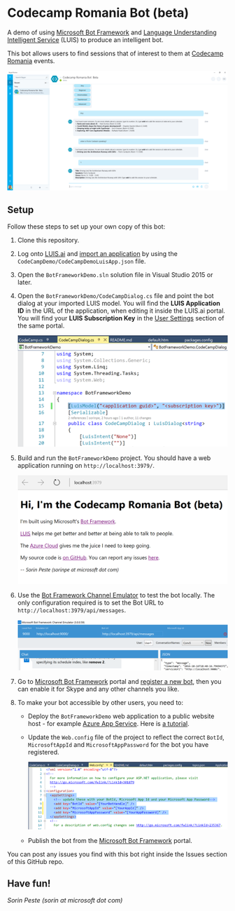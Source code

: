 # Codecamp Romania Bot (beta)

A demo of using [Microsoft Bot Framework](https://dev.botframework.com/) and [Language Understanding Intelligent Service](http://luis.ai) (LUIS) to produce an intelligent bot.

This bot allows users to find sessions that of interest to them at [Codecamp Romania](http://www.codecamp.ro) events.

![](images/skype.png)

## Setup

Follow these steps to set up your own copy of this bot:

1. Clone this repository.

2. Log onto [LUIS.ai](http://luis.ai) and [import an application](https://www.luis.ai/Help/Index#ImportingApps) by using the `CodeCampDemo/CodeCampDemoLuisApp.json` file.

3. Open the `BotFrameworkDemo.sln` solution file in Visual Studio 2015 or later.

4. Open the `BotFrameworkDemo/CodeCampDialog.cs` file and point the bot dialog at your imported LUIS model. You will find the **LUIS Application ID** in the URL of the application, when editing it inside the LUIS.ai portal. You will find your **LUIS Subscription Key** in the [User Settings](https://www.luis.ai/Home/UserSettings) section of the same portal.

    ![](images/luisModelConfig.png)

5. Build and run the `BotFrameworkDemo` project. You should have a web application running on `http://localhost:3979/`.

    ![](images/webapp.png)


6. Use the [Bot Framework Channel Emulator](https://download.botframework.com/bf-v3/tools/emulator/publish.htm) to test the bot locally. The only configuration required is to set the Bot URL to `http://localhost:3979/api/messages`.

    ![](images/emulator.png)

7. Go to [Microsoft Bot Framework](https://dev.botframework.com/) portal and [register a new bot](https://dev.botframework.com/bots/new), then you can enable it for Skype and any other channels you like.

8. To make your bot accessible by other users, you need to:
    * Deploy the `BotFrameworkDemo` web application to a public website host - for example [Azure App Service](https://azure.microsoft.com/en-us/services/app-service/). Here is [a tutorial](https://azure.microsoft.com/en-us/documentation/articles/web-sites-dotnet-get-started/).
    * Update the `Web.config` file of the project to reflect the correct `BotId`, `MicrosoftAppId` and `MicrosoftAppPassword` for the bot you have registered.

        ![](images/webconfig.png)

    * Publish the bot from the [Microsoft Bot Framework](https://dev.botframework.com/) portal.



You can post any issues you find with this bot right inside the Issues section of this GitHub repo.

## Have fun!

*Sorin Peste (sorin at microsoft dot com)*
